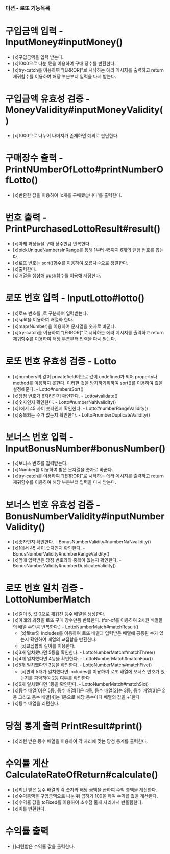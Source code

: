 ### 미션 - 로또 기능목록

# 구입금액 입력 - InputMoney#inputMoney()
- [x]구입금액을 입력 받는다.
- [x]1000으로 나눈 몫을 이용하여 구매 장수를 반환한다.
- [x]try-catch를 이용하여 "[ERROR]"로 시작하는 에러 메시지를 출력하고 return 재귀함수를 이용하여 해당 부분부터 입력을 다시 받는다.

# 구입금액 유효성 검증 - MoneyValidity#inputMoneyValidity()
- [x]1000으로 나누어 나머지가 존재하면 예외로 판단한다.

# 구매장수 출력 - PrintNUmberOfLotto#printNumberOfLotto()
- [x]반환한 값을 이용하여 'x개를 구매했습니다'를 출력한다. 

# 번호 출력 - PrintPurchasedLottoResult#result()
- [x]아래 과정들을 구매 장수만큼 반복한다.
- [x]pickUniqueNumbersInRange를 통해 1부터 45까지 6개의 랜덤 번호를 뽑는다.
- [x]로또 번호는 sort()함수를 이용하여 오름차순으로 정렬한다.
- [x]출력한다.
- [x]배열을 생성해 push함수를 이용해 저장한다.

# 로또 번호 입력 - InputLotto#lotto()
- [x]로또 번호를 ,로 구분하여 입력받는다.
- [x]split을 이용하여 배열화 한다.
- [x]map(Number)을 이용하여 문자열을 숫자로 바꾼다.
- [x]try-catch를 이용하여 "[ERROR]"로 시작하는 에러 메시지를 출력하고 return 재귀함수를 이용하여 해당 부분부터 입력을 다시 받는다.

# 로또 번호 유효성 검증 - Lotto
- [x]numbers의 값이 privatefield이므로 값이 undefined가 되어 property나 method를 이용하지 못한다. 이러한 것을 방지하기위하여 sort()를 이용하여 값을 설정해준다. - Lotto#numbersSort()
- [x]당첨 번호가 6자리인지 확인한다. - Lotto#validate()
- [x]숫자인지 확인한다. - Lotto#numberNaNvalidity()
- [x]1에서 45 사이 숫자인지 확인한다. - Lotto#numberRangeValidity()
- [x]중복되는 수가 없는지 확인한다. - Lotto#numberDuplicateValidity()

# 보너스 번호 입력 - InputBonusNumber#bonusNumber()
- [x]보너스 번호를 입력받는다.
- [x]Number를 이용하여 받은 문자열을 숫자로 바꾼다.
- [x]try-catch를 이용하여 "[ERROR]"로 시작하는 에러 메시지를 출력하고 return 재귀함수를 이용하여 해당 부분부터 입력을 다시 받는다.

# 보너스 번호 유효성 검증 - BonusNumberValidity#inputNumberValidity()
- [x]숫자인지 확인한다. - BonusNumberValidity#numberNaNvalidity()
- [x]1에서 45 사이 숫자인지 확인한다. - BonusNumberValidity#numberRangeValidity()
- [x]앞에 입력받은 당첨 번호와의 중복이 없는지 확인한다. - BonusNumberValidity#numberDuplicateValidity()

# 로또 번호 일치 검증 - LottoNumberMatch
- [x]길이 5, 값 0으로 채워진 등수 배열을 생성한다.
- [x]아래의 과정을 로또 구매 장수만큼 반복한다. (for-of를 이용하여 2차원 배열들의 배열 수만큼 반복한다.) - LottoNumberMatch#matchResult()
    - [x]filter와 includes를 이용하여 로또 배열과 입력받은 배열에 공통된 수가 있는지 확인하여 배열의 교집합을 반환한다.
    - [x]교집합의 길이를 이용한다.
- [x]3개 일치했다면 5등을 확인한다. - LottoNumberMatch#matchThree()
- [x]4개 일치했다면 4등을 확인한다. - LottoNumberMatch#matchFour()
- [x]5개 일치했다면 3등을 확인한다. - LottoNumberMatch#matchFive()
    - [x]만약 5개가 일치했다면 includes를 이용하여 로또 배열에 보너스 번호가 있는지를 파악하여 2등 여부를 확인한다
- [x]6개 일치했다면 1등을 확인한다. - LottoNumberMatch#matchSix()
- [x]등수 배열[0]은 5등, 등수 배열[1]은 4등, 등수 배열[2]는 3등, 등수 배열[3]은 2등 그리고 등수 배열[4]는 1등으로 해당 등수마다 배열의 값을 +1한다
- [x]등수 배열을 리턴한다.

# 당첨 통계 출력 PrintResult#print()
- [x]리턴 받은 등수 배열을 이용하여 각 자리에 맞는 당첨 통계를 출력한다.

# 수익률 계산 CalculateRateOfReturn#calculate()
- [x]리턴 받은 등수 배열의 각 숫자와 해당 금액을 곱하여 수익 총액을 계산한다.
- [x]수익총액을 구입금액으로 나눈 뒤 곱하기 100을 하여 수익률 값을 계산한다.
- [x]수익률 값을 toFixed를 이용하여 소수점 둘째 자리에서 반올림한다.
- [x]이를 반환한다.

# 수익률 출력
- []리턴받은 수익률 값을 출력한다.


